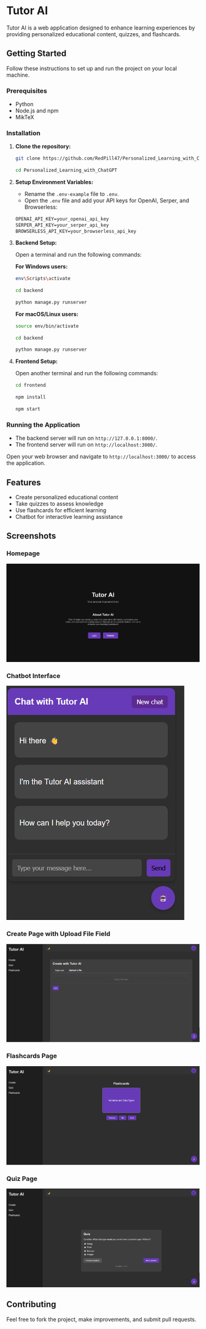 # Tutor AI

Tutor AI is a web application designed to enhance learning experiences by providing personalized educational content, quizzes, and flashcards.

## Getting Started

Follow these instructions to set up and run the project on your local machine.

### Prerequisites

- Python
- Node.js and npm
- MikTeX

### Installation

1. **Clone the repository:**

    ```sh
    git clone https://github.com/RedPill47/Personalized_Learning_with_ChatGPT.git
    ```
    ```sh
    cd Personalized_Learning_with_ChatGPT
    ```

2. **Setup Environment Variables:**

    - Rename the `.env-example` file to `.env`.
    - Open the `.env` file and add your API keys for OpenAI, Serper, and Browserless:


    ```
    OPENAI_API_KEY=your_openai_api_key
    SERPER_API_KEY=your_serper_api_key
    BROWSERLESS_API_KEY=your_browserless_api_key
    ```

3. **Backend Setup:**

    Open a terminal and run the following commands:

    **For Windows users:**

    ```sh
    env\Scripts\activate
    ```
    ```sh
    cd backend
    ```
    ```sh
    python manage.py runserver
    ```

    **For macOS/Linux users:**

    ```sh
    source env/bin/activate
    ```
    ```sh
    cd backend
    ```
    ```sh
    python manage.py runserver
    ```

4. **Frontend Setup:**

    Open another terminal and run the following commands:

    ```sh
    cd frontend
    ```
    ```sh
    npm install
    ```
    ```sh
    npm start
    ```

### Running the Application

- The backend server will run on `http://127.0.0.1:8000/`.
- The frontend server will run on `http://localhost:3000/`.

Open your web browser and navigate to `http://localhost:3000/` to access the application.

## Features

- Create personalized educational content
- Take quizzes to assess knowledge
- Use flashcards for efficient learning
- Chatbot for interactive learning assistance

## Screenshots

### Homepage
![Homepage](media/Homepage.png)

### Chatbot Interface
![Chatbot Interface](media/Chatbot%20interface%20(ask%20question).png)

### Create Page with Upload File Field
![Create Page](media/Create%20page%20with%20upload%20file%20field.png)

### Flashcards Page
![Flashcards Page](media/Flashcards%20page%20with%20content.png)

### Quiz Page
![Quiz Page](media/Quiz%20page%20with%20content.png)

## Contributing

Feel free to fork the project, make improvements, and submit pull requests.
